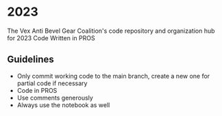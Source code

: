 # 2023
The Vex Anti Bevel Gear Coalition's code repository and organization hub for 2023
Code Written in PROS

## Guidelines
- Only commit working code to the main branch, create a new one for partial code if necessary
- Code in PROS
- Use comments generously
- Always use the notebook as well
